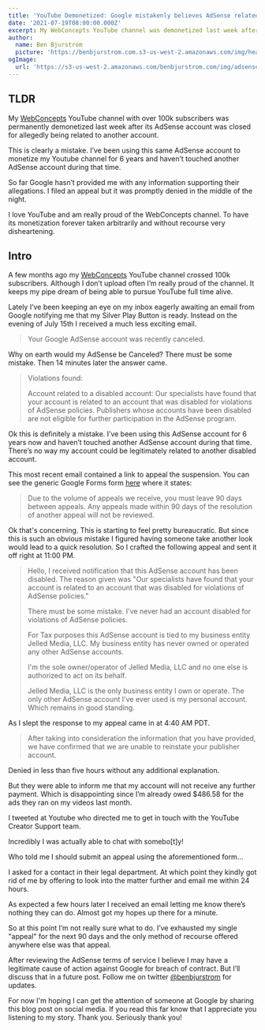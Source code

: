 ```yaml
---
title: 'YouTube Demonetized: Google mistakenly believes AdSense related to other account'
date: '2021-07-19T08:00:00.000Z'
excerpt: My WebConcepts YouTube channel was demonetized last week after Google mistakenly linked my AdSense with some other disabled account.
author:
  name: Ben Bjurstrom
  picture: 'https://benbjurstrom.com.s3-us-west-2.amazonaws.com/img/headshot.jpg'
ogImage:
  url: 'https://s3-us-west-2.amazonaws.com/benbjurstrom.com/img/adsense/2021-07-19-youtube-demonitized.png'
---
```


## TLDR

My [WebConcepts](https://youtube.com/c/webconcepts) YouTube channel with over 100k subscribers was permanently demonetized last week after its AdSense account was closed for allegedly being related to another account.

This is clearly a mistake. I’ve been using this same AdSense account to monetize my Youtube channel for 6 years and haven’t touched another AdSense account during that time.

So far Google hasn’t provided me with any information supporting their allegations. I filed an appeal but it was promptly denied in the middle of the night.

I love YouTube and am really proud of the WebConcepts channel. To have its monetization forever taken arbitrarily and without recourse very disheartening.

## Intro

A few months ago my [WebConcepts](https://youtube.com/c/webconcepts) YouTube channel crossed 100k subscribers. Although I don’t upload often I’m really proud of the channel. It keeps my pipe dream of being able to pursue YouTube full time alive.

Lately I’ve been keeping an eye on my inbox eagerly awaiting an email from Google notifying me that my Silver Play Button is ready. Instead on the evening of July 15th I received a much less exciting email.

> Your Google AdSense account was recently canceled.

<ImageModal url="https://s3-us-west-2.amazonaws.com/benbjurstrom.com/img/adsense/2021-07-15-adsense-canceled-email.png" title="AdSense Canceled" 
subtitle="2021-07-15 9:53 PM PDT"/>

Why on earth would my AdSense be Canceled? There must be some mistake. Then 14 minutes later the answer came.

> Violations found:
>
> Account related to a disabled account:
> Our specialists have found that your account is related to an account that was disabled for violations of AdSense policies. Publishers whose accounts have been disabled are not eligible for further participation in the AdSense program.

<ImageModal url="https://s3-us-west-2.amazonaws.com/benbjurstrom.com/img/adsense/2021-07-15-account-related-email.png" title="Related Account Email" 
subtitle="2021-07-15 9:53 PM PDT"/>

Ok this is definitely a mistake. I’ve been using this AdSense account for 6 years now and haven’t touched another AdSense account during that time. There’s no way my account could be legitimately related to another disabled account.

This most recent email contained a link to appeal the suspension. You can see the generic Google Forms form [here](https://support.google.com/adsense/contact/policy_disabled_appeal) where it states:

> Due to the volume of appeals we receive, you must leave 90 days between appeals. Any appeals made within 90 days of the resolution of another appeal will not be reviewed.

<ImageModal url="https://s3-us-west-2.amazonaws.com/benbjurstrom.com/img/adsense/2021-07-15-appeal-once-every-90-days.png"
title="One Appeal Every 90 Days"/>

Ok that's concerning. This is starting to feel pretty bureaucratic. But since this is such an obvious mistake I figured having someone take another look would lead to a quick resolution. So I crafted the following appeal and sent it off right at 11:00 PM.

> Hello, I received notification that this AdSense account has been disabled. The reason given was "Our specialists have found that your account is related to an account that was disabled for violations of AdSense policies."
>
> There must be some mistake. I've never had an account disabled for violations of AdSense policies.
>
> For Tax purposes this AdSense account is tied to my business entity Jelled Media, LLC. My business entity has never owned or operated any other AdSense accounts.
>
> I'm the sole owner/operator of Jelled Media, LLC and no one else is authorized to act on its behalf.
>
> Jelled Media, LLC is the only business entity I own or operate. The only other AdSense account I've ever used is my personal account. Which remains in good standing.

<ImageModal url="https://s3-us-west-2.amazonaws.com/benbjurstrom.com/img/adsense/2021-07-15-first-appeal.png"
title="Appeal" subtitle="2021-07-15 11:00 PM PDT"/>

As I slept the response to my appeal came in at 4:40 AM PDT.

> After taking into consideration the information that you have provided, we have confirmed that we are unable to reinstate your publisher account.

<ImageModal url="https://s3-us-west-2.amazonaws.com/benbjurstrom.com/img/adsense/2021-07-16-first-appeal-response.png"
title="Response to appeal" subtitle="2021-07-16 4:40 AM PDT"/>

Denied in less than five hours without any additional explanation. 

But they were able to inform me that my account will not receive any further payment.
Which is disappointing since I’m already owed $486.58 for the ads they ran on my videos last month.

<ImageModal url="https://s3-us-west-2.amazonaws.com/benbjurstrom.com/img/adsense/2021-07-16-adsense-balance.png"
title="Adsense Balance"/>

I tweeted at Youtube who directed me to get in touch with the YouTube Creator Support team.

<ImageModal url="https://s3-us-west-2.amazonaws.com/benbjurstrom.com/img/adsense/2021-07-16-tweet-at-teamyoutube.png"
title="@TeamYouTube" subtitle="2021-07-16 8:45 AM PDT"/>

Incredibly I was actually able to chat with somebo[t]y!

<ImageModal url="https://s3-us-west-2.amazonaws.com/benbjurstrom.com/img/adsense/2021-07-16-chat-part-1.png"
title="Chat Part 1" subtitle="2021-07-16 4:26 PM PDT"/>

Who told me I should submit an appeal using the aforementioned form...

<ImageModal url="https://s3-us-west-2.amazonaws.com/benbjurstrom.com/img/adsense/2021-07-16-chat-part-2.png"
title="Chat Part 2" subtitle="2021-07-16 4:43 PM PDT"/>

I asked for a contact in their legal department. At which point they kindly got rid of me by offering to look into the matter further and email me within 24 hours.

As expected a few hours later I received an email letting me know there’s nothing they can do. Almost got my hopes up there for a minute.

<ImageModal url="https://s3-us-west-2.amazonaws.com/benbjurstrom.com/img/adsense/2021-07-16-after-chat-email.png"
title="Nothing they can do email" subtitle="2021-07-16 8:50 PM PDT"/>

So at this point I’m not really sure what to do. I’ve exhausted my single "appeal" for the next 90 days and the only method of recourse offered anywhere else was that appeal.

After reviewing the AdSense terms of service I believe I may have a legitimate cause of action against Google for breach of contract. But I’ll discuss that in a future post. Follow me on twitter [@benbjurstrom](https://twitter.com/benbjurstrom) for updates.

For now I'm hoping I can get the attention of someone at Google by sharing this blog post on social media. If you read this far know that I appreciate you listening to my story. Thank you. Seriously thank you!
